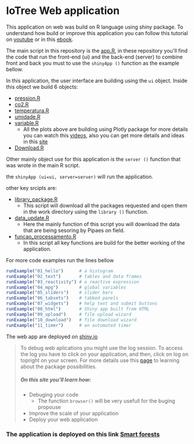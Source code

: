 # IoTree Web application 

This application on web was build on R language using shiny package. To understand how build
or improve this application you can follow this tutorial on [youtube](https://www.youtube.com/watch?v=9uFQECk30kA&t=1273s) 
or in this [ebook](https://mastering-shiny.org/).

The main script in this repository is the [app.R](https://github.com/PedrMartins/webapp/blob/master/app.R), 
in these repository you'll find the code that run the front-end (ui) and the back-end (server) 
to combine front and back you must to use the `shinyApp ()` function as the example bellow.

In this application, the user interface are building using the `ui` object. Inside this object we build 6 objects:

- [pression.R](https://github.com/PedrMartins/webapp/blob/master/pression.R)
- [co2.R](https://github.com/PedrMartins/webapp/blob/master/co2.R)
- [temperatura.R](https://github.com/PedrMartins/webapp/blob/master/temperatura.R)
- [umidade.R](https://github.com/PedrMartins/webapp/blob/master/umidade.R)
- [variable.R](https://github.com/PedrMartins/webapp/blob/master/variable.R)
  - All the plots above are building using Plotly package for more details you can watch this [videos](https://www.youtube.com/watch?v=xerW2TvZHbQ&list=PLu6UwBFCnlEd2NazdWqG4htJ8PQjk28Xp), also you can get more details and ideas in this [site](plotly.com/r/)
- [Download.R](https://github.com/PedrMartins/webapp/blob/master/Download.R)

Other mainly object use for this application is the `server ()` function that was wrote in the main R script.

the ` shinyApp (ui=ui, server=server) ` will run the application. 

other key srcipts are:
- [library_package.R](https://github.com/PedrMartins/webapp/blob/master/library_package.R)
  - This script will download all the packages requested and open them in the work directory using the `library ()` fiunction.
- [data_update.R](https://github.com/PedrMartins/webapp/blob/master/data_update.R)
  - Here the mainly function of this script you will download the data that are being sesoring by Pipaes on field.
- [funcao_processamento.R](https://github.com/PedrMartins/webapp/blob/master/funcao_processamento.R)
  - In this script all key functions are build for the better working of the application.

For more code examples run the lines bellow

``` r
runExample("01_hello")      # a histogram
runExample("02_text")       # tables and data frames
runExample("03_reactivity") # a reactive expression
runExample("04_mpg")        # global variables
runExample("05_sliders")    # slider bars
runExample("06_tabsets")    # tabbed panels
runExample("07_widgets")    # help text and submit buttons
runExample("08_html")       # Shiny app built from HTML
runExample("09_upload")     # file upload wizard
runExample("10_download")   # file download wizard
runExample("11_timer")      # an automated timer
```


The web app are deployed on [shiny.io](https://www.shinyapps.io/)

>To debug web aplications you might use the log session. To access the log you have to click on your application, and then, 
click on log on topright on your screen.
>For more details use this [page](https://shiny.posit.co/r/articles/) to learning about the package possibilities.
>##### On this site you'll learn how:
> - Debuging your code
>   - The function `browser()` will be very usefull for the buging propouse 
> - Improve the scale of your application
> - Deploy your web application


### The application is deployed on this link [Smart forests](https://pedro-rufino-13021991.shinyapps.io/webapp/)

